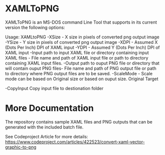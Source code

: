 # XAMLToPNG

XAMLToPNG is an MS-DOS command Line Tool that supports in its current version the following options:

Usage: XAMLtoPNG
-XSize <size> - X size in pixels of converted png output image
-YSize <size> - Y size in pixels of converted png output image
-XDPI <size> - Assumed X (Dots Per Inch) DPI of XAML input
-YDPI <size> - Assumed Y (Dots Per Inch) DPI of XAML input
-Input path to input XAML file or directory containing input XAML files - File name and path of XAML input file or path to directory containing XAML input files.
-Output path to ouput PNG file or directory that will contain ouput PNG files- File name and path of PNG output file or path to directory where PNG output files are to be saved.
-ScaleMode - Scale mode can be based on Original size or based on ouput size.
  Original
  Target

  -CopyInput Copy input file to destionation folder

# More Documentation

The repository contains sample XAML files and PNG outputs that can be generated with the included batch file.

See Codeproject Article for more details:
https://www.codeproject.com/articles/422523/convert-xaml-vector-graphic-to-png
